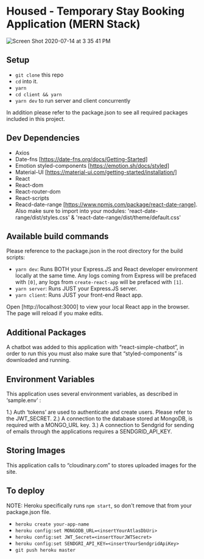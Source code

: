 # Housed - Temporary Stay Booking Application (MERN Stack)

![Screen Shot 2020-07-14 at 3 35 41 PM](https://user-images.githubusercontent.com/59614789/90995002-91a45380-e588-11ea-9c04-431ad5dcb387.png)

## Setup

- `git clone` this repo
- `cd` into it.
- `yarn`
- `cd client && yarn`
- `yarn dev` to run server and client concurrently

In addition please refer to the package.json to see all required packages included in this project.

## Dev Dependencies

- Axios
- Date-fns [https://date-fns.org/docs/Getting-Started]
- Emotion styled-components [https://emotion.sh/docs/styled]
- Material-UI [https://material-ui.com/getting-started/installation/]
- React
- React-dom
- React-router-dom
- React-scripts
- Reacd-date-range [https://www.npmjs.com/package/react-date-range]. Also make sure to import into your modules: 'react-date-range/dist/styles.css' & 'react-date-range/dist/theme/default.css'

## Available build commands

Please reference to the package.json in the root directory for the build scripts:

- `yarn dev`: Runs BOTH your Express.JS and React developer environment locally at the same time. Any logs coming from Express will be prefaced with `[0]`, any logs from `create-react-app` will be prefaced with `[1]`.
- `yarn server`: Runs JUST your Express.JS server.
- `yarn client`: Runs JUST your front-end React app.

Open [http://localhost:3000] to view your local React app in the browser. The page will reload if you make edits.

## Additional Packages

A chatbot was added to this application with “react-simple-chatbot”, in order to run this you must also make sure that “styled-components” is downloaded and running.

## Environment Variables

This application uses several environment variables, as described in ‘sample.env’ :

1.) Auth ‘tokens’ are used to authenticate and create users. Please refer to the JWT_SECRET.
2.) A connection to the database stored at MongoDB, is required with a MONGO_URL key.
3.) A connection to Sendgrid for sending of emails through the applications requires a SENDGRID_API_KEY.

## Storing Images

This application calls to “cloudinary.com” to stores uploaded images for the site.

## To deploy

NOTE: Heroku specifically runs `npm start`, so don't remove that from your package.json file.

- `heroku create your-app-name`
- `heroku config:set MONGODB_URL=<insertYourAtlasDbUri>`
- `heroku config:set JWT_Secret=<insertYourJWTSecret>`
- `heroku config:set SENDGRI_API_KEY=<insertYourSendgridApiKey>`
- `git push heroku master`
